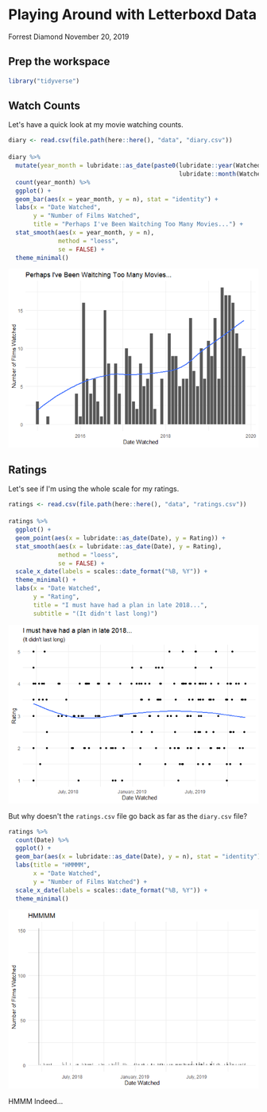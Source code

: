 Playing Around with Letterboxd Data
================
Forrest Diamond
November 20, 2019

Prep the workspace
------------------

``` r
library("tidyverse")
```

Watch Counts
------------

Let's have a quick look at my movie watching counts.

``` r
diary <- read.csv(file.path(here::here(), "data", "diary.csv"))

diary %>% 
  mutate(year_month = lubridate::as_date(paste0(lubridate::year(Watched.Date), "-", 
                                                lubridate::month(Watched.Date), "-01"))) %>% 
  count(year_month) %>% 
  ggplot() +
  geom_bar(aes(x = year_month, y = n), stat = "identity") +
  labs(x = "Date Watched",
       y = "Number of Films Watched",
       title = "Perhaps I've Been Waitching Too Many Movies...") +
  stat_smooth(aes(x = year_month, y = n), 
              method = "loess",
              se = FALSE) +
  theme_minimal()
```

![](initial-investigation_files/figure-markdown_github/watch-counts-1.png)

Ratings
-------

Let's see if I'm using the whole scale for my ratings.

``` r
ratings <- read.csv(file.path(here::here(), "data", "ratings.csv"))

ratings %>% 
  ggplot() +
  geom_point(aes(x = lubridate::as_date(Date), y = Rating)) +
  stat_smooth(aes(x = lubridate::as_date(Date), y = Rating), 
              method = "loess",
              se = FALSE) +
  scale_x_date(labels = scales::date_format("%B, %Y")) +
  theme_minimal() +
  labs(x = "Date Watched",
       y = "Rating",
       title = "I must have had a plan in late 2018...",
       subtitle = "(It didn't last long)")
```

![](initial-investigation_files/figure-markdown_github/ratings-1.png)

But why doesn't the `ratings.csv` file go back as far as the `diary.csv` file?

``` r
ratings %>% 
  count(Date) %>% 
  ggplot() +
  geom_bar(aes(x = lubridate::as_date(Date), y = n), stat = "identity") +
  labs(title = "HMMMM",
       x = "Date Watched",
       y = "Number of Films Watched") +
  scale_x_date(labels = scales::date_format("%B, %Y")) +
  theme_minimal()
```

![](initial-investigation_files/figure-markdown_github/ratings-error-1.png)

HMMM Indeed...
